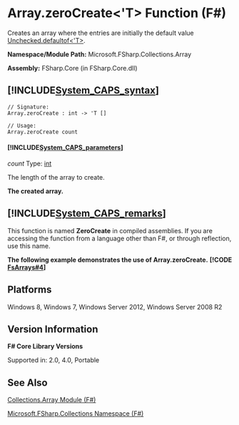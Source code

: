 # Array.zeroCreate<'T> Function (F#)

Creates an array where the entries are initially the default value [Unchecked.defaultof&lt;'T&gt;](http://msdn.microsoft.com/en-us/library/9ff97f2a-1bd4-4f4c-afbe-5886a74ab977).

**Namespace/Module Path:** Microsoft.FSharp.Collections.Array

**Assembly:** FSharp.Core (in FSharp.Core.dll)


## [!INCLUDE[System_CAPS_syntax](//System/Token/System_CAPS_syntax_md.md)]

```
// Signature:
Array.zeroCreate : int -> 'T []

// Usage:
Array.zeroCreate count
```

#### [!INCLUDE[System_CAPS_parameters](//System/Token/System_CAPS_parameters_md.md)]
*count*
Type: [int](http://msdn.microsoft.com/en-us/library/025d5455-3622-4ea5-9573-3ecbd4ee1375)


The length of the array to create.



**The created array.**
## [!INCLUDE[System_CAPS_remarks](//System/Token/System_CAPS_remarks_md.md)]
This function is named **ZeroCreate** in compiled assemblies. If you are accessing the function from a language other than F#, or through reflection, use this name.

**The following example demonstrates the use of Array.zeroCreate.**
**[!CODE [FsArrays#4](../CodeSnippet/VS_Snippets_Fsharp/fsarrays/FSharp/fs/program.fs#4)]**
## Platforms
Windows 8, Windows 7, Windows Server 2012, Windows Server 2008 R2


## Version Information
**F# Core Library Versions**

Supported in: 2.0, 4.0, Portable




## See Also
[Collections.Array Module &#40;F&#35;&#41;](Collections.Array+Module+28%F%2329%.md)

[Microsoft.FSharp.Collections Namespace &#40;F&#35;&#41;](Microsoft.FSharp.Collections+Namespace+28%F%2329%.md)

